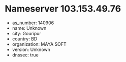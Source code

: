 # Nameserver 103.153.49.76

* as_number: 140906
* name: Unknown
* city: Gouripur
* country: BD
* organization: MAYA SOFT
* version: Unknown
* dnssec: true
